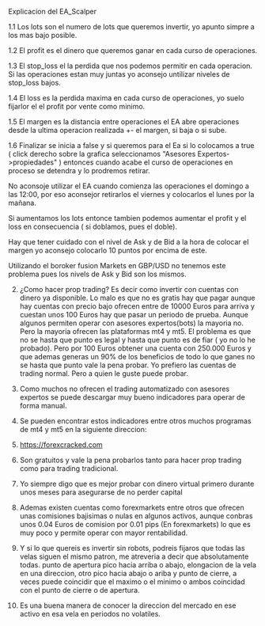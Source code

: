 Explicacion del EA_Scalper

1.1 Los lots son el numero de lots que queremos invertir, yo apunto simpre a los mas bajo posible.

1.2 El profit es el dinero que queremos ganar en cada curso de operaciones.

1.3 El stop_loss el la perdida que nos podemos permitir en cada operacion. Si las operaciones estan muy juntas yo aconsejo untilizar niveles de stop_loss bajos.

1.4 El loss es la perdida maxima en cada curso de operaciones, yo suelo fijarlor el el profit por vente como minimo.

1.5 El margen es la distancia entre operaciones el EA abre operaciones desde la ultima operacion realizada +- el margen, si baja o si sube.

1.6 Finalizar se inicia a false y si queremos para el Ea si lo colocamos a true ( click derecho sobre la grafica seleccionamos "Asesores Expertos->propiedades" ) entonces cuando acabe el curso de operaciones en proceso se detendra y lo prodremos retirar.

No aconsoje utilizar el EA cuando comienza las operaciones el domingo a las 12:00, por eso aconsejor retirarlos el viernes y colocarlos el lunes por la mañana.

Si aumentamos los lots entonce tambien podemos aumentar el profit y el loss en consecuencia ( si doblamos, pues el doble).

Hay que tener cuidado con el nivel de Ask y de Bid a la hora de colocar el margen yo aconsejo colocarlo 10 puntos por encima de este.

Utilizando el boroker fusion Markets en GBP/USD no tenemos este problema pues los nivels de Ask y Bid son los mismos.


2. ¿Como hacer prop trading? Es decir como invertir con cuentas con dinero ya disponible. Lo malo es que no es gratis hay que pagar aunque hay cuentas con precio bajo ofrecen entre de 10000 Euros para arriva y cuestan unos 100 Euros hay que pasar un periodo de prueba. Aunque algunos permiten operar con asesores expertos(bots) la mayoria no. Pero la mayoria ofrecen las plataformas mt4 y mt5. El problema es que no se hasta que punto es legal y hasta que punto es de fiar ( yo no lo he probado). Pero por 100 Euros obtener una cuenta con 250.000 Euros y que ademas generas un 90% de los beneficios de todo lo que ganes no se hasta que punto vale la pena probar. Yo prefiero las cuentas de trading normal. Pero a quien le guste puede probar.
3. Como muchos no ofrecen el trading automatizado con asesores expertos se puede descargar muy bueno indicadores para operar de forma manual.
4. Se pueden encontrar estos indicadores entre otros muchos programas de mt4 y mt5 en la siguiente direccion:
5. https://forexcracked.com
6. Son gratuitos y vale la pena probarlos tanto para hacer prop trading como para trading tradicional.
7. Yo siempre digo que es mejor probar con dinero virtual primero durante unos meses para asegurarse de no perder capital
8. Ademas existen cuentas como forexmarkets entre otros que ofrecen unas comisiones bajisimas o nulas en algunos activos, aunque conbras unos 0.04 Euros de comision por 0.01 pips (En forexmarkets) lo que es muy poco y permite operar con mayor rentabilidad.

9. Y si lo que quereis es invertir sin robots, podreis fijaros que todas las velas siguen el mismo patron, me atreveria a decir que absolutamente todas. punto de apertura pico hacia arriba o abajo, elongacion de la vela en una direccion, otro pico hacia abajo o ariba y punto de cierre, a veces puede coincidir que el maximo o el minimo o ambos coincidad con el punto de cierre o de apertura.

10. Es una buena manera de conocer la direccion del mercado en ese activo en esa vela en periodos no volatiles.



